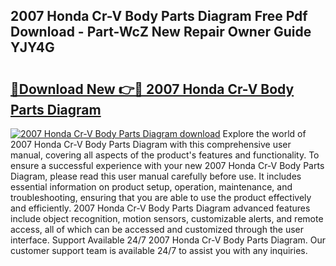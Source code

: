 ## 2007 Honda Cr-V Body Parts Diagram Free Pdf Download - Part-WcZ New Repair Owner Guide YJY4G

# <h2><a href="http://dfqkt34.blite.top/?on=2007+Honda+Cr-V+Body+Parts+Diagram">🔗Download New 👉🔴 2007 Honda Cr-V Body Parts Diagram</a></h2>

[![2007 Honda Cr-V Body Parts Diagram download](https://i.imgur.com/lujVjoI.png)](http://dfqkt34.blite.top/?on=2007+Honda+Cr-V+Body+Parts+Diagram)
Explore the world of 2007 Honda Cr-V Body Parts Diagram with this comprehensive user manual, covering all aspects of the product's features and functionality. To ensure a successful experience with your new 2007 Honda Cr-V Body Parts Diagram, please read this user manual carefully before use. It includes essential information on product setup, operation, maintenance, and troubleshooting, ensuring that you are able to use the product effectively and efficiently. 2007 Honda Cr-V Body Parts Diagram advanced features include object recognition, motion sensors, customizable alerts, and remote access, all of which can be accessed and customized through the user interface. Support Available 24/7 2007 Honda Cr-V Body Parts Diagram. Our customer support team is available 24/7 to assist you with any inquiries.
